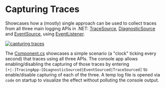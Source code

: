 # Capturing Traces

Showcases how a (mostly) single approach can be used to collect traces from all three main 
logging APIs in .NET: [TraceSource](https://docs.microsoft.com/en-us/dotnet/api/system.diagnostics.tracesource?view=netcore-3.1), 
[DiagnosticSource](https://docs.microsoft.com/en-us/dotnet/api/system.diagnostics.diagnosticsource?view=netcore-3.1) and 
[EventSource](https://docs.microsoft.com/en-us/dotnet/api/system.diagnostics.tracing.eventsource?view=netcore-3.1), using 
[EventListener](https://docs.microsoft.com/en-us/dotnet/api/system.diagnostics.tracing.eventlistener?view=netcore-3.1).

[![capturing traces](CapturingTraces.gif)](CapturingTraces.mp4)

The [Component.cs](TracingApp/Component.cs) showcases a simple scenario (a "clock" ticking 
every second) that traces using all three APIs. The console app allows enabling/disabling 
the capturing of those traces by entering `[+|-]TracingApp-[DiagnosticSourced|EventSourced|TraceSourced]` 
to enable/disable capturing of each of the three. A temp log file is opened via `code` 
on startup to visualize the effect without polluting the console output.
